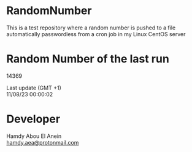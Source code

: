 # RandomNumber    
This is a test repository where a random number is pushed to a file automatically passwordless from a cron job in my Linux CentOS server    
# Random Number of the last run   
14369
      
Last update (GMT +1)    
11/08/23 00:00:02
# Developer    
Hamdy Abou El Anein   
hamdy.aea@protonmail.com
